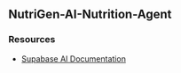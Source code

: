## **NutriGen-AI-Nutrition-Agent**

### Resources

- [Supabase AI Documentation](https://supabase.com/docs/guides/ai)


